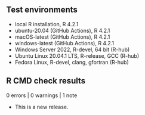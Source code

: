 ## Test environments
* local R installation, R 4.2.1
* ubuntu-20.04 (GitHub Actions), R 4.2.1
* macOS-latest (GitHub Actions), R 4.2.1
* windows-latest (GitHub Actions), R 4.2.1
* Windows Server 2022, R-devel, 64 bit (R-hub)
* Ubuntu Linux 20.04.1 LTS, R-release, GCC (R-hub)
* Fedora Linux, R-devel, clang, gfortran (R-hub)
## R CMD check results

0 errors | 0 warnings | 1 note

* This is a new release.
